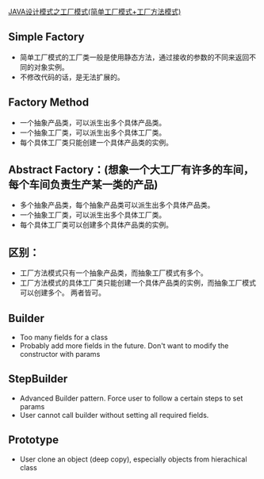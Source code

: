 [JAVA设计模式之工厂模式(简单工厂模式+工厂方法模式)](https://blog.csdn.net/jason0539/article/details/23020989)
## Simple Factory
- 简单工厂模式的工厂类一般是使用静态方法，通过接收的参数的不同来返回不同的对象实例。
- 不修改代码的话，是无法扩展的。


## Factory Method
- 一个抽象产品类，可以派生出多个具体产品类。   
- 一个抽象工厂类，可以派生出多个具体工厂类。   
- 每个具体工厂类只能创建一个具体产品类的实例。


## Abstract Factory：(想象一个大工厂有许多的车间，每个车间负责生产某一类的产品)
- 多个抽象产品类，每个抽象产品类可以派生出多个具体产品类。   
- 一个抽象工厂类，可以派生出多个具体工厂类。   
- 每个具体工厂类可以创建多个具体产品类的实例。
   
## 区别：
- 工厂方法模式只有一个抽象产品类，而抽象工厂模式有多个。   
- 工厂方法模式的具体工厂类只能创建一个具体产品类的实例，而抽象工厂模式可以创建多个。
   两者皆可。 
   
## Builder
- Too many fields for a class
- Probably add more fields in the future. Don't want to modify the constructor with params

## StepBuilder
- Advanced Builder pattern. Force user to follow a certain steps to set params
- User cannot call builder without setting all required fields.

## Prototype
- User clone an object (deep copy), especially objects from hierachical class